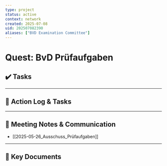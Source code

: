 ```yaml
---
type: project
status: active
context: network
created: 2025-07-08
uid: 202507082390
aliases: ["BVD Examination Committee"]
---
```


# Quest: BvD Prüfaufgaben

## ✔️ Tasks



---

## 📝 Action Log & Tasks


---
## 💬 Meeting Notes & Communication
- [[2025-05-26_Ausschuss_Prüfaufgaben]]

---
## 📎 Key Documents
